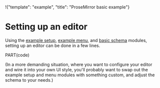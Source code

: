 !{"template": "example", "title": "ProseMirror basic example"}

# Setting up an editor

Using the [example
setup](https://github.com/prosemirror/prosemirror-example-setup),
[example menu](https://github.com/prosemirror/prosemirror-menu), and
[basic
schema](https://github.com/prosemirror/prosemirror-schema-basic)
modules, setting up an editor can be done in a few lines.

PART(code)

(In a more demanding situation, where you want to configure your
editor and wire it into your own UI style, you'll probably want to
swap out the example setup and menu modules with something custom, and
adjust the schema to your needs.)

<div id=editor></div>

<div style="display: none" id="content">
  <h3>Using ProseMirror</h3>

  <p>This is editable text. You can focus it and start typing.</p>

  <p>To apply styling, you can select a piece of text and manipulate
  its styling from the menu. The basic schema
  supports <em>emphasis</em>, <strong>strong
  text</strong>, <a href="http://marijnhaverbeke.nl/blog">links</a>, <code>code
  font</code>, and <img src="/img/smiley.png"> images.</p>

  <p>Block-level structure is manipulated, depending on the current
  menu style, either through the top menubar, or through the
  “hamburger” menu to the right of the selected paragraph. This allows
  you to change paragraphs into headers or code blocks, to wrap them
  in lists or blockquotes, to unwrap them, and to insert things like
  horizontal rules.</p>

  <p>Try using the "indent” item in the menu to wrap this paragraph in
  a numbered list.</p>

  <p>And turn this paragraph into a code block.</p>
</div>
